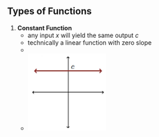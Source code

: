 
## Types of Functions
1. **Constant Function**
	- any input $x$ will yield the same output $c$
	- technically a linear function with zero slope
	- 
	- ![](_attachments/Pasted%20image%2020240425152557.png)